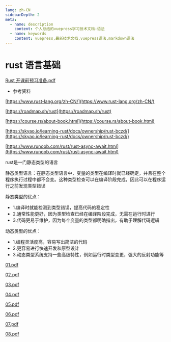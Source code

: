 ```yaml
---
lang: zh-CN
sidebarDepth: 2
meta:
  - name: description
    content: 个人总结的vuepress学习技术文档-语法
  - name: keywords
    content: vuepress,最新技术文档,vuepress语法,markdown语法
---
```


# rust 语言基础

[Rust 开课前预习准备.pdf](/web-rust/Rust开课前预习准备.pdf)

- 参考资料

[https://www.rust-lang.org/zh-CN/](https://www.rust-lang.org/zh-CN/)

[https://roadmap.sh/rust](https://roadmap.sh/rust)

[https://course.rs/about-book.html](https://course.rs/about-book.html)

[https://skyao.io/learning-rust/docs/ownership/rust-bczd/](https://skyao.io/learning-rust/docs/ownership/rust-bczd/)

[https://www.runoob.com/rust/rust-async-await.html](https://www.runoob.com/rust/rust-async-await.html)

rust是一门静态类型的语言

静态类型语言：在静态类型语言中，变量的类型在编译时就已经确定，并且在整个程序执行过程中都不会变。这种类型检查可以在编译阶段完成，因此可以在程序运行之前发现类型错误

静态类型的优点：

- 1.编译时就能检测到类型错误，提高代码的稳定性
- 2.通常性能更好，因为类型检查已经在编译阶段完成，无需在运行时进行
- 3.代码更易于维护，因为每个变量的类型都明确指出，有助于理解代码逻辑

动态类型的优点：

- 1.编程灵活度高，容易写出简洁的代码
- 2.更容易进行快速开发和原型设计
- 3.动态类型系统支持一些高级特性，例如运行时类型变更，强大的反射功能等

[01.pdf](/web-rust/01.pdf)

[02.pdf](/web-rust/02.pdf)

[03.pdf](/web-rust/03.pdf)

[04.pdf](/web-rust/04.pdf)

[05.pdf](/web-rust/05.pdf)

[06.pdf](/web-rust/06.pdf)

[07.pdf](/web-rust/07.pdf)

[08.pdf](/web-rust/08.pdf)
